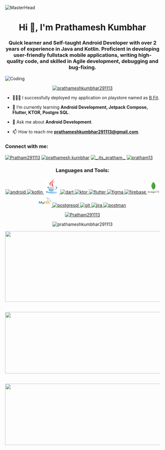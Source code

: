 ![MasterHead](https://external-content.duckduckgo.com/iu/?u=https%3A%2F%2F1.bp.blogspot.com%2F-7A4WynwLsMw%2FXbBpCXG8fHI%2FAAAAAAAAMt4%2FuOa1bpLskYgrwGbllhSu2SDj_Mig8SXJQCLcBGAsYHQ%2Fs1600%2F2000_600px.gif&f=1&nofb=1&ipt=9b09eb936587bb0a17b8bf9b0fb2c407b6ef9980e99a4d11929273beb2c488fa&ipo=images)
<h1 align="center">Hi 👋, I'm Prathamesh Kumbhar</h1>
<h3 align="center">Quick learner and Self-taught Android Developer with over 2 years of experience in Java and Kotlin. Proficient in developing user-friendly fullstack mobile applications, writing high-quality code, and skilled in Agile development, debugging and bug-fixing.</h3>
<img align="center" alt="Coding" width="1000" src="https://i.pinimg.com/originals/54/e3/7d/54e37d8074ebcde1d96c77d7b2a7f310.gif">

<p align="center"> <a href="https://github.com/ryo-ma/github-profile-trophy"><img src="https://github-profile-trophy.vercel.app/?username=prathameshkumbhar291113&theme=onedark" alt="prathameshkumbhar291113" /></a> </p>

- 🧑🏻‍💻 I successfully deployed my application on playstore named as [B Fit](https://play.google.com/store/apps/details?id=com.prathameshkumbhar.bfit&hl=en_US&gl=US&pli=1).

<!--- 🔭 I’m currently working on **Spare8 Micro Investment Application**. -->

- 🌱 I’m currently learning **Android Development, Jetpack Compose, Flutter, KTOR, Postgre SQL**.

- 💬 Ask me about **Android Development**.

- 📫 How to reach me **prathameshkumbhar291113@gmail.com**.

<h3 align="left">Connect with me:</h3>
<p align="left">
<a href="https://twitter.com/Pratham291113" target="blank"><img align="center" src="https://raw.githubusercontent.com/rahuldkjain/github-profile-readme-generator/master/src/images/icons/Social/twitter.svg" alt="Pratham291113" height="30" width="40" /></a>
<a href="https://www.linkedin.com/in/prathamesh-kumbhar-1298401b6/" target="blank"><img align="center" src="https://raw.githubusercontent.com/rahuldkjain/github-profile-readme-generator/master/src/images/icons/Social/linked-in-alt.svg" alt="prathamesh kumbhar" height="30" width="40" /></a>
<a href="https://instagram.com/_.its_pratham._" target="blank"><img align="center" src="https://raw.githubusercontent.com/rahuldkjain/github-profile-readme-generator/master/src/images/icons/Social/instagram.svg" alt="_.its_pratham._" height="30" width="40" /></a>
<a href="https://www.hackerrank.com/pratham13" target="blank"><img align="center" src="https://raw.githubusercontent.com/rahuldkjain/github-profile-readme-generator/master/src/images/icons/Social/hackerrank.svg" alt="pratham13" height="30" width="40" /></a>
</p>

<h3 align="center">Languages and Tools:</h3>
<p align="center"> 
<a href="https://developer.android.com" target="_blank" rel="noreferrer"> <img src="https://developer.android.com/static/studio/images/android-studio-stable.svg" alt="android" width="40" height="40"/> </a> 
<a href="https://kotlinlang.org" target="_blank" rel="noreferrer"> <img src="https://www.vectorlogo.zone/logos/kotlinlang/kotlinlang-icon.svg" alt="kotlin" width="30" height="40"/> </a> 
<a href="https://www.java.com" target="_blank" rel="noreferrer"> <img src="https://raw.githubusercontent.com/devicons/devicon/master/icons/java/java-original.svg" alt="java" width="50" height="50"/> </a> 
<a href="https://dart.dev" target="_blank" rel="noreferrer"> <img src="https://www.vectorlogo.zone/logos/dartlang/dartlang-icon.svg" alt="dart" width="40" height="40"/> </a>
<a href="https://ktor.io/" target="_blank" rel="noreferrer"> <img src="https://imgs.search.brave.com/4PYHw_slXdOUUMspbqFb_WCpb8iweZDfhWFoIpl9Cjk/rs:fit:860:0:0/g:ce/aHR0cHM6Ly9yYXcu/Z2l0aHVidXNlcmNv/bnRlbnQuY29tL2t0/b3Jpby9rdG9yL21h/aW4vLmdpdGh1Yi9p/bWFnZXMva3Rvci1s/b2dvLWZvci1saWdo/dC5zdmc.svg" alt="ktor" width="80" height="40"/> </a> 
<a href="https://flutter.dev" target="_blank" rel="noreferrer"> <img src="https://www.vectorlogo.zone/logos/flutterio/flutterio-icon.svg" alt="flutter" width="40" height="40"/> </a>
<a href="https://www.figma.com/" target="_blank" rel="noreferrer"> <img src="https://www.vectorlogo.zone/logos/figma/figma-icon.svg" alt="figma" width="40" height="40"/> </a> 
<a href="https://firebase.google.com/" target="_blank" rel="noreferrer"> <img src="https://www.vectorlogo.zone/logos/firebase/firebase-icon.svg" alt="firebase" width="40" height="40"/> </a>
<a href="https://www.mongodb.com/" target="_blank" rel="noreferrer"> <img src="https://raw.githubusercontent.com/devicons/devicon/master/icons/mongodb/mongodb-original-wordmark.svg" alt="mongodb" width="40" height="40"/> </a>
<a href="https://www.mysql.com/" target="_blank" rel="noreferrer"> <img src="https://raw.githubusercontent.com/devicons/devicon/master/icons/mysql/mysql-original-wordmark.svg" alt="mysql" width="40" height="40"/> </a>
<a href="https://www.postgresql.org" target="_blank" rel="noreferrer"> <img src="https://www.vectorlogo.zone/logos/postgresql/postgresql-icon.svg" alt="postgresql" width="40" height="40"/> </a> 
<a href="https://git-scm.com/" target="_blank" rel="noreferrer"> <img src="https://www.vectorlogo.zone/logos/git-scm/git-scm-icon.svg" alt="git" width="40" height="40"/> </a>
<a href="https://www.atlassian.com/software/jira" target="_blank" rel="noreferrer"> <img src="https://www.vectorlogo.zone/logos/atlassian_jira/atlassian_jira-icon.svg" alt="jira" width="40" height="40"/> </a>  
<a href="https://postman.com" target="_blank" rel="noreferrer"> <img src="https://www.vectorlogo.zone/logos/getpostman/getpostman-icon.svg" alt="postman" width="40" height="40"/> </a>  </p>

<p align="center"> <a href="https://twitter.com/Pratham291113" target="blank"><img src="https://img.shields.io/twitter/follow/Pratham291113?logo=twitter&style=for-the-badge" alt="Pratham291113" /></a> </p>

<p align="center"> <img src="https://komarev.com/ghpvc/?username=prathameshkumbhar291113&label=Profile%20views&color=0e75b6&style=flat" alt="prathameshkumbhar291113" /> </p>

<a href="https://github.com/anuraghazra/convoychat">
  <img align="center" width="1000" height="230" src="https://github-readme-stats.vercel.app/api/top-langs?username=prathameshkumbhar291113&layout=compact&langs_count=6&card_width=320&theme=blueberry" />
</a> 
<h6 align="center"></h6>
<a href="https://github.com/anuraghazra/github-readme-stats">
  <img align="center" width="1000" height="200" src="https://github-readme-stats.vercel.app/api?username=prathameshkumbhar291113&theme=blueberry" />
</a>
<h6 align="center"></h6>
<a href="https://github.com/anuraghazra/github-readme-stats">
  <img align="center" width="1000" height="200" src="https://github-readme-streak-stats.herokuapp.com/?user=prathameshkumbhar291113&alt=prathameshkumbhar291113&theme=blueberry" />
</a>
